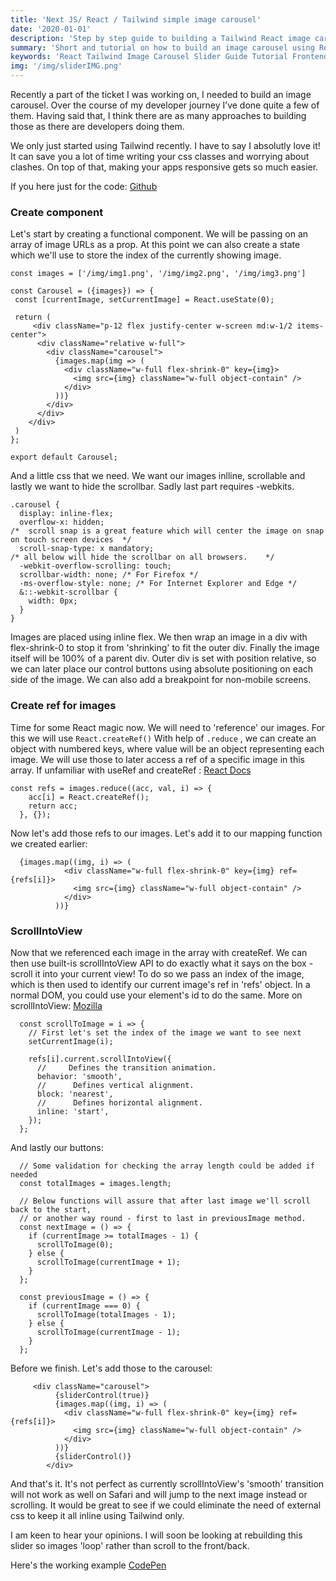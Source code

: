 ```yaml
---
title: 'Next JS/ React / Tailwind simple image carousel'
date: '2020-01-01'
description: 'Step by step guide to building a Tailwind React image carousel'
summary: 'Short and tutorial on how to build an image carousel using React useRef() combined with scrollIntoView() API. All styled with Tailwind. '
keywords: 'React Tailwind Image Carousel Slider Guide Tutorial Frontend Web Developer'
img: '/img/sliderIMG.png'
---
```


Recently a part of the ticket I was working on, I needed to build an image carousel. Over the course of my developer journey I’ve done quite a few of them. Having said that, I think there are as many approaches to building those as there are developers doing them.

We only just started using Tailwind recently. I have to say I absolutly love it! It can save you a lot of time writing your css classes and worrying about clashes. On top of that, making your apps responsive gets so much easier.

If you here just for the code: [Github](https://github.com/tacotoemeck/ReactTailwindCarousel)

### Create component

Let's start by creating a functional component. We will be passing on an array of image URLs as a prop. At this point we can also create a state which we'll use to store the index of the currently showing image.

```javascript=
const images = ['/img/img1.png', '/img/img2.png', '/img/img3.png']
```

```javascript=
const Carousel = ({images}) => {
 const [currentImage, setCurrentImage] = React.useState(0);

 return (
     <div className="p-12 flex justify-center w-screen md:w-1/2 items-center">
      <div className="relative w-full">
        <div className="carousel">
          {images.map(img => (
            <div className="w-full flex-shrink-0" key={img}>
              <img src={img} className="w-full object-contain" />
            </div>
          ))}
        </div>
      </div>
    </div>
 )
};

export default Carousel;

```

And a little css that we need. We want our images inlline, scrollable and lastly we want to hide the scrollbar. Sadly last part requires -webkits.

```css=
.carousel {
  display: inline-flex;
  overflow-x: hidden;
/*  scroll snap is a great feature which will center the image on snap on touch screen devices  */
  scroll-snap-type: x mandatory;
/* all below will hide the scrollbar on all browsers.    */
  -webkit-overflow-scrolling: touch;
  scrollbar-width: none; /* For Firefox */
  -ms-overflow-style: none; /* For Internet Explorer and Edge */
  &::-webkit-scrollbar {
    width: 0px;
  }
}
```

Images are placed using inline flex. We then wrap an image in a div with flex-shrink-0 to stop it from 'shrinking' to fit the outer div. Finally the image itself will be 100% of a parent div. Outer div is set with position relative, so we can later place our control buttons using absolute positioning on each side of the image. We can also add a breakpoint for non-mobile screens.

### Create ref for images

Time for some React magic now. We will need to 'reference' our images. For this we will use `React.createRef()` With help of `.reduce` , we can create an object with numbered keys, where value will be an object representing each image. We will use those to later access a ref of a specific image in this array. If unfamiliar with useRef and createRef : [React Docs](https://reactjs.org/docs/refs-and-the-dom.html)

```javascript=
const refs = images.reduce((acc, val, i) => {
    acc[i] = React.createRef();
    return acc;
  }, {});
```

Now let's add those refs to our images. Let's add it to our mapping function we created earlier:

```javascript=
  {images.map((img, i) => (
            <div className="w-full flex-shrink-0" key={img} ref={refs[i]}>
              <img src={img} className="w-full object-contain" />
            </div>
          ))}
```

### ScrollIntoView

Now that we referenced each image in the array with createRef. We can then use built-is scrollIntoView API to do exactly what it says on the box - scroll it into your current view! To do so we pass an index of the image, which is then used to identify our current image's ref in 'refs' object. In a normal DOM, you could use your element's id to do the same. More on scrollIntoView: [Mozilla](https://developer.mozilla.org/en-US/docs/Web/API/Element/scrollIntoView)

```javascript=
  const scrollToImage = i => {
    // First let's set the index of the image we want to see next
    setCurrentImage(i);

    refs[i].current.scrollIntoView({
      //     Defines the transition animation.
      behavior: 'smooth',
      //      Defines vertical alignment.
      block: 'nearest',
      //      Defines horizontal alignment.
      inline: 'start',
    });
  };
```

And lastly our buttons:

```javascript=
  // Some validation for checking the array length could be added if needed
  const totalImages = images.length;

  // Below functions will assure that after last image we'll scroll back to the start,
  // or another way round - first to last in previousImage method.
  const nextImage = () => {
    if (currentImage >= totalImages - 1) {
      scrollToImage(0);
    } else {
      scrollToImage(currentImage + 1);
    }
  };

  const previousImage = () => {
    if (currentImage === 0) {
      scrollToImage(totalImages - 1);
    } else {
      scrollToImage(currentImage - 1);
    }
  };
```

Before we finish. Let's add those to the carousel:

```javascript=
     <div className="carousel">
          {sliderControl(true)}
          {images.map((img, i) => (
            <div className="w-full flex-shrink-0" key={img} ref={refs[i]}>
              <img src={img} className="w-full object-contain" />
            </div>
          ))}
          {sliderControl()}
        </div>
```

And that's it. It's not perfect as currently scrollIntoView's 'smooth' transition will not work as well on Safari and will jump to the next image instead or scrolling. It would be great to see if we could eliminate the need of external css to keep it all inline using Tailwind only.

I am keen to hear your opinions. I will soon be looking at rebuilding this slider so images 'loop' rather than scroll to the front/back.

Here's the working example [CodePen](https://codepen.io/tacotoemeck/pen/Jjbjgpy?editors=0010)
